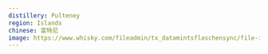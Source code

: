 ```yaml
---
distillery: Pulteney
region: Islands
chinese: 富特尼
image: https://www.whisky.com/fileadmin/tx_datamintsflaschensync/file-import/Pulteney6_3d6ed73626033509f45482068d49eda7.JPG
---
```

